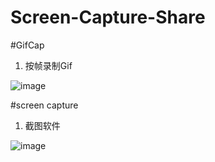 # Screen-Capture-Share

#GifCap
1. 按帧录制Gif

![image](https://user-images.githubusercontent.com/94681239/142982899-14f80ea6-1f5b-402b-a4e3-2d43620ec6f5.png)


#screen capture
1. 截图软件

![image](https://user-images.githubusercontent.com/94681239/142982983-f0569b25-d0d7-4889-9a2e-1fabd9d2df0f.png)


